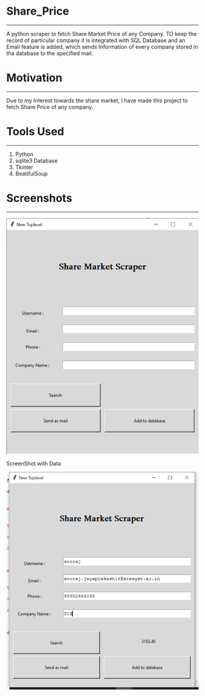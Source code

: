 # Share_Price
***
A python scraper to fetch Share Market Price of any Company. TO keep the record of particular company it is integrated with SQL Database and an Email feature is added, which sends Information of every company stored in tha database to the specified mail.


# Motivation
***
Due to my Interest towards the share market, I have made this project to fetch Share Price of any company.

# Tools Used
***
1. Python
2. sqlite3 Database
3. Tkinter
4. BeatifulSoup


# Screenshots
***
![alt text](https://github.com/venkhatesh/Share_Price/blob/master/images/GUI.png "Entry")

ScreenShot with Data


![alt text](https://github.com/venkhatesh/Share_Price/blob/master/images/entry.png "Data")
